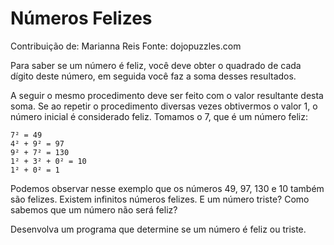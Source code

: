 # Números Felizes

Contribuição de: Marianna Reis
Fonte: dojopuzzles.com

Para saber se um número é feliz, você deve obter o quadrado de cada dígito deste número, em seguida você faz a soma desses resultados. 

A seguir o mesmo procedimento deve ser feito com o valor resultante desta soma. Se ao repetir o procedimento diversas vezes obtivermos o valor 1, o número inicial é considerado feliz.
Tomamos o 7, que é um número feliz:

```
7² = 49
4² + 9² = 97
9² + 7² = 130
1² + 3² + 0² = 10
1² + 0² = 1
```
Podemos observar nesse exemplo que os números 49, 97, 130 e 10 também são felizes. Existem infinitos números felizes.
E um número triste? Como sabemos que um número não será feliz?

Desenvolva um programa que determine se um número é feliz ou triste.
